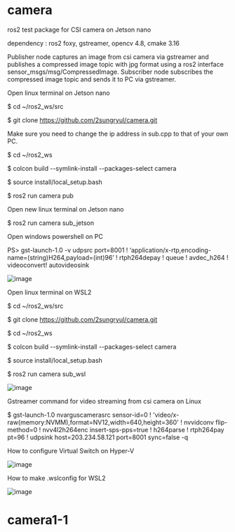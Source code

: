 # camera
ros2 test package for CSI camera on Jetson nano

dependency : ros2 foxy, gstreamer, opencv 4.8, cmake 3.16

Publisher node captures an image from csi camera via gstreamer and publishes a compressed image topic with jpg format using a ros2 interface sensor_msgs/msg/CompressedImage.
Subscriber node subscribes the compressed image topic and sends it to PC via gstreamer.

Open linux terminal on Jetson nano

$ cd ~/ros2_ws/src

$ git clone https://github.com/2sungryul/camera.git

Make sure you need to change the ip address in sub.cpp to that of your own PC.

$ cd ~/ros2_ws

$ colcon build --symlink-install --packages-select camera

$ source install/local_setup.bash

$ ros2 run camera pub

Open new linux terminal on Jetson nano

$ ros2 run camera sub_jetson

Open windows powershell on PC

PS> gst-launch-1.0 -v udpsrc port=8001 ! ‘application/x-rtp,encoding-name=(string)H264,payload=(int)96’ ! rtph264depay ! queue ! avdec_h264 ! videoconvert! autovideosink

![image](https://github.com/2sungryul/camera/assets/67367753/61171e79-f093-441a-ad77-ae4f7b8adc19)

Open linux terminal on WSL2

$ cd ~/ros2_ws/src

$ git clone https://github.com/2sungryul/camera.git

$ cd ~/ros2_ws

$ colcon build --symlink-install --packages-select camera

$ source install/local_setup.bash

$ ros2 run camera sub_wsl

![image](https://github.com/2sungryul/camera/assets/67367753/6f54ffa5-abcf-4848-95ed-68e45e195c46)

Gstreamer command for video streaming from csi camera on Linux 

$ gst-launch-1.0 nvarguscamerasrc sensor-id=0 ! 'video/x-raw(memory:NVMM),format=NV12,width=640,height=360' ! nvvidconv flip-method=0 ! nvv4l2h264enc insert-sps-pps=true ! h264parse ! rtph264pay pt=96 ! udpsink host=203.234.58.121 port=8001 sync=false -q

How to configure Virtual Switch on Hyper-V 

![image](https://github.com/2sungryul/camera/assets/67367753/273c7a3c-af2d-40ac-a0fe-ae18f5b98443)

How to make .wslconfig for WSL2

![image](https://github.com/2sungryul/camera/assets/67367753/1bf746e9-707b-416a-9987-02c689287da6)


# camera1-1
